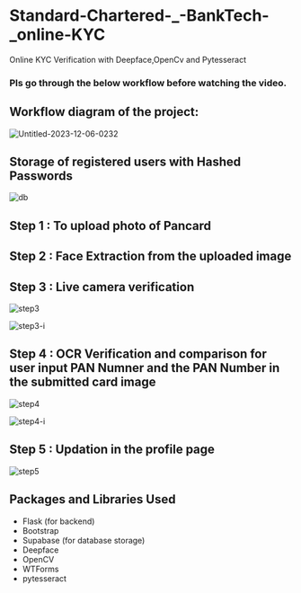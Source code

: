 # Standard-Chartered-_-BankTech-_online-KYC
Online KYC Verification with Deepface,OpenCv and Pytesseract


### Pls go through the below workflow before watching the video.



## Workflow diagram of the project:

![Untitled-2023-12-06-0232](https://github.com/AnujxRobin/Standard-Chartered-_-BankTech-_online-KYC/assets/131231136/2f133b00-0877-4dc5-a338-433ecb225ceb)

## Storage of registered users with Hashed Passwords

![db](https://github.com/AnujxRobin/Standard-Chartered-_-BankTech-_online-KYC/assets/131231136/c95f2c5b-7df6-4a0f-b16b-55b3d01e24b8)

## Step 1 : To upload photo of Pancard

## Step 2 : Face Extraction from the uploaded image 


## Step 3 : Live camera verification 

![step3](https://github.com/AnujxRobin/Standard-Chartered-_-BankTech-_online-KYC/assets/131231136/7dde033d-2757-4f0d-bd71-0d85d3ab5af7)

![step3-i](https://github.com/AnujxRobin/Standard-Chartered-_-BankTech-_online-KYC/assets/131231136/c40ce30b-b688-4b37-8b58-b73c155a290b)

## Step 4 : OCR Verification and comparison for user input PAN Numner and the PAN Number in the submitted card image

![step4](https://github.com/AnujxRobin/Standard-Chartered-_-BankTech-_online-KYC/assets/131231136/e6ae9826-b345-4d38-8e89-b930ce0654f1)

![step4-i](https://github.com/AnujxRobin/Standard-Chartered-_-BankTech-_online-KYC/assets/131231136/d61338b7-72f9-4694-bca7-3ec7a488452c)

## Step 5 : Updation in the profile page 

![step5](https://github.com/AnujxRobin/Standard-Chartered-_-BankTech-_online-KYC/assets/131231136/c25f6800-3676-4374-98fb-b84d6118aa75)

## Packages and Libraries Used

- Flask (for backend)
- Bootstrap
- Supabase (for database storage)
- Deepface
- OpenCV
- WTForms
- pytesseract
